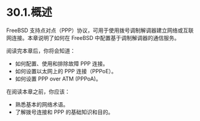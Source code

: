 # 30.1.概述

FreeBSD 支持点对点（PPP）协议，可用于使用拨号调制解调器建立网络或互联网连接。本章说明了如何在 FreeBSD 中配置基于调制解调器的通信服务。

阅读完本章后，你将会知道：

* 如何配置、使用和排除故障 PPP 连接。
* 如何设置以太网上的 PPP 连接（PPPoE）。
* 如何设置 PPP over ATM (PPPoA)。

在阅读本章之前，你应该：

* 熟悉基本的网络术语。
* 了解拨号连接和 PPP 的基础知识和目的。
